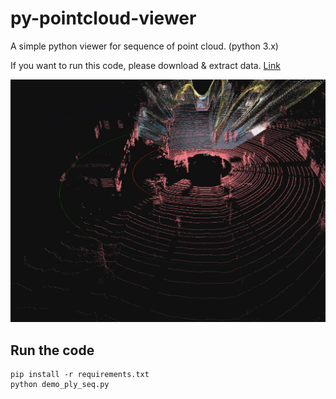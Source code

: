 # py-pointcloud-viewer
A simple python viewer for sequence of point cloud. (python 3.x)

If you want to run this code, please download & extract data. [Link](https://1drv.ms/u/s!AhJl9a0OQ3AVhsZ7LTsnvJnodUzvKw)


[![ScreenShot](demo_img.png)](https://youtu.be/MRCTbXgI_8c)

<div align="center">
  <a href="https://www.youtube.com/watch?v=MRCTbXgI_8c"></a>
</div>

## Run the code

    pip install -r requirements.txt
    python demo_ply_seq.py